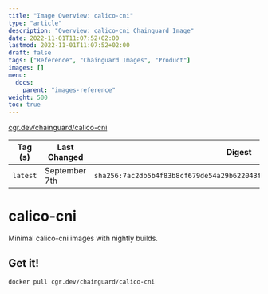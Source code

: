 ```yaml
---
title: "Image Overview: calico-cni"
type: "article"
description: "Overview: calico-cni Chainguard Image"
date: 2022-11-01T11:07:52+02:00
lastmod: 2022-11-01T11:07:52+02:00
draft: false
tags: ["Reference", "Chainguard Images", "Product"]
images: []
menu:
  docs:
    parent: "images-reference"
weight: 500
toc: true
---
```


[cgr.dev/chainguard/calico-cni](https://github.com/chainguard-images/images/tree/main/images/calico-cni)

| Tag (s)   | Last Changed  | Digest                                                                    |
|-----------|---------------|---------------------------------------------------------------------------|
|  `latest` | September 7th | `sha256:7ac2db5b4f83b8cf679de54a29b622043fb5746865857779d9293ee6d9111f9b` |

# calico-cni

Minimal calico-cni images with nightly builds.

## Get it!

```shell
docker pull cgr.dev/chainguard/calico-cni
```
